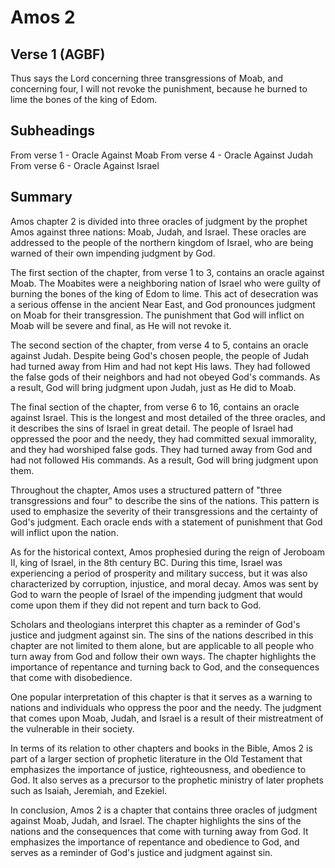 # Amos 2

## Verse 1 (AGBF)

Thus says the Lord concerning three transgressions of Moab, and concerning four, I will not revoke the punishment, because he burned to lime the bones of the king of Edom.

## Subheadings

From verse 1 - Oracle Against Moab
From verse 4 - Oracle Against Judah
From verse 6 - Oracle Against Israel

## Summary

Amos chapter 2 is divided into three oracles of judgment by the prophet Amos against three nations: Moab, Judah, and Israel. These oracles are addressed to the people of the northern kingdom of Israel, who are being warned of their own impending judgment by God.

The first section of the chapter, from verse 1 to 3, contains an oracle against Moab. The Moabites were a neighboring nation of Israel who were guilty of burning the bones of the king of Edom to lime. This act of desecration was a serious offense in the ancient Near East, and God pronounces judgment on Moab for their transgression. The punishment that God will inflict on Moab will be severe and final, as He will not revoke it.

The second section of the chapter, from verse 4 to 5, contains an oracle against Judah. Despite being God's chosen people, the people of Judah had turned away from Him and had not kept His laws. They had followed the false gods of their neighbors and had not obeyed God's commands. As a result, God will bring judgment upon Judah, just as He did to Moab.

The final section of the chapter, from verse 6 to 16, contains an oracle against Israel. This is the longest and most detailed of the three oracles, and it describes the sins of Israel in great detail. The people of Israel had oppressed the poor and the needy, they had committed sexual immorality, and they had worshiped false gods. They had turned away from God and had not followed His commands. As a result, God will bring judgment upon them.

Throughout the chapter, Amos uses a structured pattern of "three transgressions and four" to describe the sins of the nations. This pattern is used to emphasize the severity of their transgressions and the certainty of God's judgment. Each oracle ends with a statement of punishment that God will inflict upon the nation.

As for the historical context, Amos prophesied during the reign of Jeroboam II, king of Israel, in the 8th century BC. During this time, Israel was experiencing a period of prosperity and military success, but it was also characterized by corruption, injustice, and moral decay. Amos was sent by God to warn the people of Israel of the impending judgment that would come upon them if they did not repent and turn back to God.

Scholars and theologians interpret this chapter as a reminder of God's justice and judgment against sin. The sins of the nations described in this chapter are not limited to them alone, but are applicable to all people who turn away from God and follow their own ways. The chapter highlights the importance of repentance and turning back to God, and the consequences that come with disobedience.

One popular interpretation of this chapter is that it serves as a warning to nations and individuals who oppress the poor and the needy. The judgment that comes upon Moab, Judah, and Israel is a result of their mistreatment of the vulnerable in their society.

In terms of its relation to other chapters and books in the Bible, Amos 2 is part of a larger section of prophetic literature in the Old Testament that emphasizes the importance of justice, righteousness, and obedience to God. It also serves as a precursor to the prophetic ministry of later prophets such as Isaiah, Jeremiah, and Ezekiel.

In conclusion, Amos 2 is a chapter that contains three oracles of judgment against Moab, Judah, and Israel. The chapter highlights the sins of the nations and the consequences that come with turning away from God. It emphasizes the importance of repentance and obedience to God, and serves as a reminder of God's justice and judgment against sin.